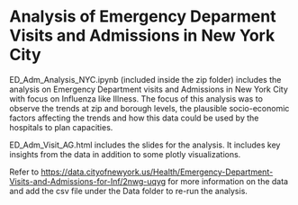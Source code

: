 # Analysis of Emergency Deparment Visits and Admissions in New York City
  
ED_Adm_Analysis_NYC.ipynb (included inside the zip folder) includes the analysis on Emergency Department visits and Admissions in New York City with focus on Influenza like Illness. The focus of this analysis was to observe the trends at zip and borough levels, the plausible socio-economic factors affecting the trends and how this data could be used by the hospitals to plan capacities. 

ED_Adm_Visit_AG.html includes the slides for the analysis. It includes key insights from the data in addition to some plotly visualizations.

Refer to https://data.cityofnewyork.us/Health/Emergency-Department-Visits-and-Admissions-for-Inf/2nwg-uqyg for more information on the data and add the csv file under the Data folder to re-run the analysis.
